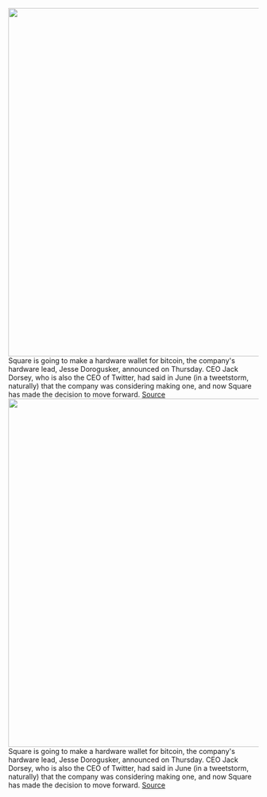 <img src='https://cdn.vox-cdn.com/thumbor/frJ9c8rtYOEPVy3EPyTtOlfFZ20=/0x0:3000x2000/1200x800/filters:focal(1260x760:1740x1240)/cdn.vox-cdn.com/uploads/chorus_image/image/69559023/1321753348.0.jpg' width='700px' /><br/>
Square is going to make a hardware wallet for bitcoin, the company's hardware lead, Jesse Dorogusker, announced on Thursday. CEO Jack Dorsey, who is also the CEO of Twitter, had said in June (in a tweetstorm, naturally) that the company was considering making one, and now Square has made the decision to move forward.
<a href='https://www.theverge.com/2021/7/8/22569309/square-hardware-wallet-bitcoin-jack-dorsey'> Source <a/><img src='https://cdn.vox-cdn.com/thumbor/frJ9c8rtYOEPVy3EPyTtOlfFZ20=/0x0:3000x2000/1200x800/filters:focal(1260x760:1740x1240)/cdn.vox-cdn.com/uploads/chorus_image/image/69559023/1321753348.0.jpg' width='700px' /><br/>
Square is going to make a hardware wallet for bitcoin, the company's hardware lead, Jesse Dorogusker, announced on Thursday. CEO Jack Dorsey, who is also the CEO of Twitter, had said in June (in a tweetstorm, naturally) that the company was considering making one, and now Square has made the decision to move forward.
<a href='https://www.theverge.com/2021/7/8/22569309/square-hardware-wallet-bitcoin-jack-dorsey'> Source <a/>
